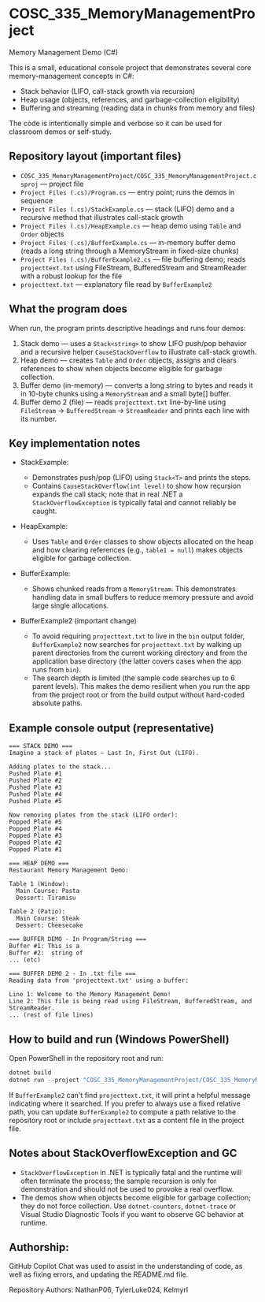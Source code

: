 # COSC_335_MemoryManagementProject

Memory Management Demo (C#)

This is a small, educational console project that demonstrates several core memory-management concepts in C#:

- Stack behavior (LIFO, call-stack growth via recursion)
- Heap usage (objects, references, and garbage-collection eligibility)
- Buffering and streaming (reading data in chunks from memory and files)

The code is intentionally simple and verbose so it can be used for classroom demos or self-study.

Repository layout (important files)
---------------------------------

- `COSC_335_MemoryManagementProject/COSC_335_MemoryManagementProject.csproj` — project file
- `Project Files (.cs)/Program.cs` — entry point; runs the demos in sequence
- `Project Files (.cs)/StackExample.cs` — stack (LIFO) demo and a recursive method that illustrates call-stack growth
- `Project Files (.cs)/HeapExample.cs` — heap demo using `Table` and `Order` objects
- `Project Files (.cs)/BufferExample.cs` — in-memory buffer demo (reads a long string through a MemoryStream in fixed-size chunks)
- `Project Files (.cs)/BufferExample2.cs` — file buffering demo; reads `projecttext.txt` using FileStream, BufferedStream and StreamReader with a robust lookup for the file
- `projecttext.txt` — explanatory file read by `BufferExample2`

What the program does
---------------------

When run, the program prints descriptive headings and runs four demos:

1. Stack demo — uses a `Stack<string>` to show LIFO push/pop behavior and a recursive helper `CauseStackOverflow` to illustrate call-stack growth.
2. Heap demo — creates `Table` and `Order` objects, assigns and clears references to show when objects become eligible for garbage collection.
3. Buffer demo (in-memory) — converts a long string to bytes and reads it in 10-byte chunks using a `MemoryStream` and a small byte[] buffer.
4. Buffer demo 2 (file) — reads `projecttext.txt` line-by-line using `FileStream` -> `BufferedStream` -> `StreamReader` and prints each line with its number.

Key implementation notes
------------------------

- StackExample:
  - Demonstrates push/pop (LIFO) using `Stack<T>` and prints the steps.
  - Contains `CauseStackOverflow(int level)` to show how recursion expands the call stack; note that in real .NET a `StackOverflowException` is typically fatal and cannot reliably be caught.

- HeapExample:
  - Uses `Table` and `Order` classes to show objects allocated on the heap and how clearing references (e.g., `table1 = null`) makes objects eligible for garbage collection.

- BufferExample:
  - Shows chunked reads from a `MemoryStream`. This demonstrates handling data in small buffers to reduce memory pressure and avoid large single allocations.

- BufferExample2 (important change)
  - To avoid requiring `projecttext.txt` to live in the `bin` output folder, `BufferExample2` now searches for `projecttext.txt` by walking up parent directories from the current working directory and from the application base directory (the latter covers cases when the app runs from `bin`).
  - The search depth is limited (the sample code searches up to 6 parent levels). This makes the demo resilient when you run the app from the project root or from the build output without hard-coded absolute paths.

Example console output (representative)
-------------------------------------

```
=== STACK DEMO ===
Imagine a stack of plates — Last In, First Out (LIFO).

Adding plates to the stack...
Pushed Plate #1
Pushed Plate #2
Pushed Plate #3
Pushed Plate #4
Pushed Plate #5

Now removing plates from the stack (LIFO order):
Popped Plate #5
Popped Plate #4
Popped Plate #3
Popped Plate #2
Popped Plate #1

=== HEAP DEMO ===
Restaurant Memory Management Demo:

Table 1 (Window):
  Main Course: Pasta
  Dessert: Tiramisu

Table 2 (Patio):
  Main Course: Steak
  Dessert: Cheesecake

=== BUFFER DEMO - In Program/String ===
Buffer #1: This is a
Buffer #2:  string of
... (etc)

=== BUFFER DEMO 2 - In .txt file ===
Reading data from 'projecttext.txt' using a buffer:

Line 1: Welcome to the Memory Management Demo!
Line 2: This file is being read using FileStream, BufferedStream, and StreamReader.
... (rest of file lines)
```

How to build and run (Windows PowerShell)
---------------------------------------

Open PowerShell in the repository root and run:

```powershell
dotnet build
dotnet run --project "COSC_335_MemoryManagementProject/COSC_335_MemoryManagementProject.csproj"
```

If `BufferExample2` can't find `projecttext.txt`, it will print a helpful message indicating where it searched. If you prefer to always use a fixed relative path, you can update `BufferExample2` to compute a path relative to the repository root or include `projecttext.txt` as a content file in the project file.

Notes about StackOverflowException and GC
----------------------------------------

- `StackOverflowException` in .NET is typically fatal and the runtime will often terminate the process; the sample recursion is only for demonstration and should not be used to provoke a real overflow.
- The demos show when objects become eligible for garbage collection; they do not force collection. Use `dotnet-counters`, `dotnet-trace` or Visual Studio Diagnostic Tools if you want to observe GC behavior at runtime.

Authorship:
------
GitHub Copilot Chat was used to assist in the understanding of code, as well as fixing errors, and updating the README.md file.

Repository Authors: NathanP06, TylerLuke024, Kelmyrl